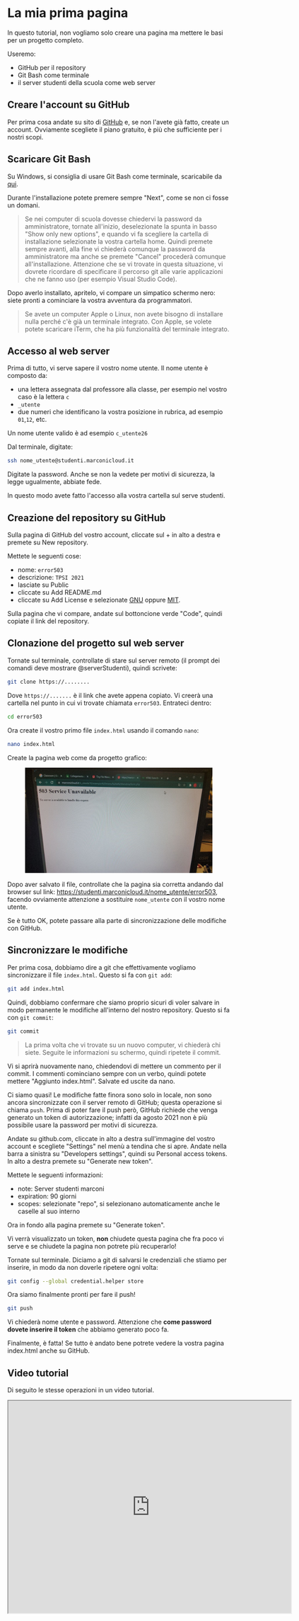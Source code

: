 # La mia prima pagina

In questo tutorial, non vogliamo solo creare una pagina ma mettere le basi per un progetto completo.

Useremo:
 - GitHub per il repository
 - Git Bash come terminale
 - il server studenti della scuola come web server
 

## Creare l'account su GitHub
Per prima cosa andate su sito di [GitHub](www.github.com) e, se non l'avete già fatto, create un account. Ovviamente scegliete il piano gratuito, è più che sufficiente per i nostri scopi.

## Scaricare Git Bash
Su Windows, si consiglia di usare Git Bash come terminale, scaricabile da [qui](https://git-scm.com/download/).

Durante l'installazione potete premere sempre "Next", come se non ci fosse un domani.

> Se nei computer di scuola dovesse chiedervi la password da amministratore, tornate all'inizio, deselezionate la spunta in basso "Show only new options", e quando vi fa scegliere la cartella di installazione selezionate la vostra cartella home. Quindi premete sempre avanti, alla fine vi chiederà comunque la password da amministratore ma anche se premete "Cancel" procederà comunque all'installazione. Attenzione che se vi trovate in questa situazione, vi dovrete ricordare di specificare il percorso git alle varie applicazioni che ne fanno uso (per esempio Visual Studio Code).

Dopo averlo installato, apritelo, vi compare un simpatico schermo nero: siete pronti a cominciare la vostra avventura da programmatori.

> Se avete un computer Apple o Linux, non avete bisogno di installare nulla perché c'è già un terminale integrato. Con Apple, se volete potete scaricare iTerm, che ha più funzionalità del terminale integrato.

## Accesso al web server
Prima di tutto, vi serve sapere il vostro nome utente. Il nome utente è composto da:
- una lettera assegnata dal professore alla classe, per esempio nel vostro caso è la lettera `c`
- `_utente`
- due numeri che identificano la vostra posizione in rubrica, ad esempio `01`,`12`, etc.

Un nome utente valido è ad esempio `c_utente26`

Dal terminale, digitate:
```sh
ssh nome_utente@studenti.marconicloud.it
```
Digitate la password. Anche se non la vedete per motivi di sicurezza, la legge ugualmente, abbiate fede.

In questo modo avete fatto l'accesso alla vostra cartella sul serve studenti.

## Creazione del repository su GitHub
Sulla pagina di GitHub del vostro account, cliccate sul + in alto a destra e premete su New repository.

Mettete le seguenti cose:
- nome: `error503`
- descrizione: `TPSI 2021`
- lasciate su Public
- cliccate su Add README.md
- cliccate su Add License e selezionate [GNU](https://choosealicense.com/licenses/gpl-3.0/) oppure [MIT](https://choosealicense.com/licenses/mit/).

Sulla pagina che vi compare, andate sul bottoncione verde "Code", quindi copiate il link del repository.

## Clonazione del progetto sul web server
Tornate sul terminale, controllate di stare sul server remoto (il prompt dei comandi deve mostrare @serverStudenti), quindi scrivete:

```sh
git clone https://........
```

Dove `https://.......` è il link che avete appena copiato. Vi creerà una cartella nel punto in cui vi trovate chiamata `error503`. Entrateci dentro:
```sh
cd error503
```

Ora create il vostro primo file `index.html` usando il comando `nano`:
```sh
nano index.html
```

Create la pagina web come da progetto grafico:
<figure class="center">
  <img class="w100p" title="error503" alt="error503" src="assets/error503.jpg">
</figure>

Dopo aver salvato il file, controllate che la pagina sia corretta andando dal browser sul link: https://studenti.marconicloud.it/nome_utente/error503, facendo ovviamente attenzione a sostituire `nome_utente` con il vostro nome utente.

Se è tutto OK, potete passare alla parte di sincronizzazione delle modifiche con GitHub.

## Sincronizzare le modifiche
Per prima cosa, dobbiamo dire a git che effettivamente vogliamo sincronizzare il file `index.html`. Questo si fa con `git add`:
```sh
git add index.html
```

Quindi, dobbiamo confermare che siamo proprio sicuri di voler salvare in modo permanente le modifiche all'interno del nostro repository. Questo si fa con `git commit`:
```sh
git commit
```

> La prima volta che vi trovate su un nuovo computer, vi chiederà chi siete. Seguite le informazioni su schermo, quindi ripetete il commit.

Vi si aprirà nuovamente nano, chiedendovi di mettere un commento per il commit. I commenti cominciano sempre con un verbo, quindi potete mettere "Aggiunto index.html". Salvate ed uscite da nano.

Ci siamo quasi! Le modifiche fatte finora sono solo in locale, non sono ancora sincronizzate con il server remoto di GitHub; questa operazione si chiama `push`. Prima di poter fare il push però, GitHub richiede che venga generato un token di autorizzazione; infatti da agosto 2021 non è più possibile usare la password per motivi di sicurezza.

Andate su github.com, cliccate in alto a destra sull'immagine del vostro account e scegliete "Settings" nel menù a tendina che si apre. Andate nella barra a sinistra su "Developers settings", quindi su Personal access tokens. In alto a destra premete su "Generate new token". 

Mettete le seguenti informazioni:
- note: Server studenti marconi
- expiration: 90 giorni
- scopes: selezionate "repo", si selezionano automaticamente anche le caselle al suo interno

Ora in fondo alla pagina premete su "Generate token".

Vi verrà visualizzato un token, **non** chiudete questa pagina che fra poco vi serve e se chiudete la pagina non potrete più recuperarlo!

Tornate sul terminale. Diciamo a git di salvarsi le credenziali che stiamo per inserire, in modo da non doverle ripetere ogni volta:
```sh
git config --global credential.helper store
```

Ora siamo finalmente pronti per fare il push!
```sh
git push
```

Vi chiederà nome utente e password. Attenzione che **come password dovete inserire il token** che abbiamo generato poco fa.

Finalmente, è fatta! Se tutto è andato bene potrete vedere la vostra pagina index.html anche su GitHub.

## Video tutorial
Di seguito le stesse operazioni in un video tutorial.

<iframe src="https://drive.google.com/file/d/1GTQyvvf01qAFK_DJzdLylhoca-Pdv_pm/preview" width="640" height="480" allow="autoplay"></iframe>



